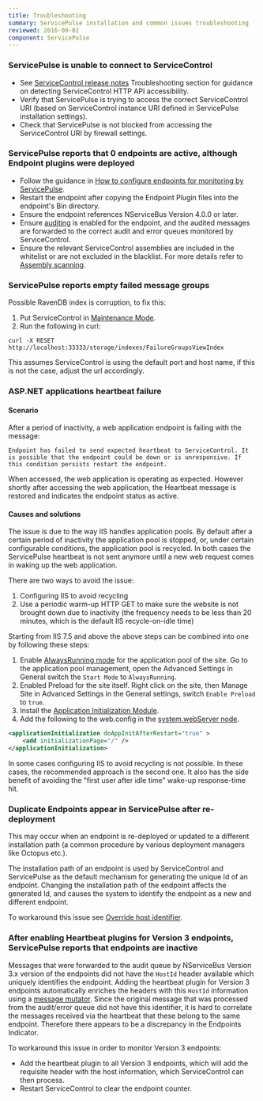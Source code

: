 ```yaml
---
title: Troubleshooting
summary: ServicePulse installation and common issues troubleshooting
reviewed: 2016-09-02
component: ServicePulse
---
```



### ServicePulse is unable to connect to ServiceControl

 * See [ServiceControl release notes](https://github.com/Particular/ServiceControl/releases/) Troubleshooting section for guidance on detecting ServiceControl HTTP API accessibility.
 * Verify that ServicePulse is trying to access the correct ServiceControl URI (based on ServiceControl instance URI defined in ServicePulse installation settings).
 * Check that ServicePulse is not blocked from accessing the ServiceControl URI by firewall settings.


### ServicePulse reports that 0 endpoints are active, although Endpoint plugins were deployed

 * Follow the guidance in [How to configure endpoints for monitoring by ServicePulse](how-to-configure-endpoints-for-monitoring.md).
 * Restart the endpoint after copying the Endpoint Plugin files into the endpoint's Bin directory.
 * Ensure the endpoint references NServiceBus Version 4.0.0 or later.
 * Ensure [auditing](/nservicebus/operations/auditing.md) is enabled for the endpoint, and the audited messages are forwarded to the correct audit and error queues monitored by ServiceControl.
 * Ensure the relevant ServiceControl assemblies are included in the whitelist or are not excluded in the blacklist. For more details refer to [Assembly scanning](/nservicebus/hosting/assembly-scanning.md).


### ServicePulse reports empty failed message groups

Possible RavenDB index is corruption, to fix this:

 1. Put ServiceControl in [Maintenance Mode](/servicecontrol/use-ravendb-studio.md).
 1. Run the following in curl:
   ```dos
   curl -X RESET http://localhost:33333/storage/indexes/FailureGroupsViewIndex
   ```
   This assumes ServiceControl is using the default port and host name, if this is not the case, adjust the url accordingly.


### ASP.NET applications heartbeat failure


#### Scenario

After a period of inactivity, a web application endpoint is failing with the message:

```
Endpoint has failed to send expected heartbeat to ServiceControl. It is possible that the endpoint could be down or is unresponsive. If this condition persists restart the endpoint.
```

When accessed, the web application is operating as expected. However shortly after accessing the web application, the Heartbeat message is restored and indicates the endpoint status as active.


#### Causes and solutions

The issue is due to the way IIS handles application pools. By default after a certain period of inactivity the application pool is stopped, or, under certain configurable conditions, the application pool is recycled. In both cases the ServicePulse heartbeat is not sent anymore until a new web request comes in waking up the web application.

There are two ways to avoid the issue:

 1. Configuring IIS to avoid recycling
 1. Use a periodic warm-up HTTP GET to make sure the website is not brought down due to inactivity (the frequency needs to be less than 20 minutes, which is the default IIS recycle-on-idle time)

Starting from IIS 7.5 and above the above steps can be combined into one by following these steps:

 1. Enable [AlwaysRunning mode](https://msdn.microsoft.com/en-us/library/ee677285.aspx) for the application pool of the site. Go to the application pool management, open the Advanced Settings in General switch the `Start Mode` to `AlwaysRunning`.
 1. Enabled Preload for the site itself. Right click on the site, then Manage Site in Advanced Settings in the General settings, switch `Enable Preload` to `true`.
 1. Install the [Application Initialization Module](https://www.iis.net/learn/get-started/whats-new-in-iis-8/iis-80-application-initialization).
 1. Add the following to the web.config in the [system.webServer node](https://msdn.microsoft.com/en-us/library/ms689429.aspx).

```xml
<applicationInitialization doAppInitAfterRestart="true" >
    <add initializationPage="/" />
</applicationInitialization>
```

In some cases configuring IIS to avoid recycling is not possible. In these cases, the recommended approach is the second one. It also has the side benefit of avoiding the "first user after idle time" wake-up response-time hit.


### Duplicate Endpoints appear in ServicePulse after re-deployment

This may occur when an endpoint is re-deployed or updated to a different installation path (a common procedure by various deployment managers like Octopus etc.).

The installation path of an endpoint is used by ServiceControl and ServicePulse as the default mechanism for generating the unique Id of an endpoint. Changing the installation path of the endpoint affects the generated Id, and causes the system to identify the endpoint as a new and different endpoint.

To workaround this issue see [Override host identifier](/nservicebus/hosting/override-hostid.md).


### After enabling Heartbeat plugins for Version 3 endpoints, ServicePulse reports that endpoints are inactive

Messages that were forwarded to the audit queue by NServiceBus Version 3.x version of the endpoints did not have the `HostId` header available which uniquely identifies the endpoint. Adding the heartbeat plugin for Version 3 endpoints automatically enriches the headers with this `HostId` information using a [message mutator](/nservicebus/pipeline/message-mutators.md). Since the original message that was processed from the audit/error queue did not have this identifier, it is hard to correlate the messages received via the heartbeat that these belong to the same endpoint. Therefore there appears to be a discrepancy in the Endpoints Indicator.

To workaround this issue in order to monitor Version 3 endpoints:

 * Add the heartbeat plugin to all Version 3 endpoints, which will add the requisite header with the host information, which ServiceControl can then process.
 * Restart ServiceControl to clear the endpoint counter.
